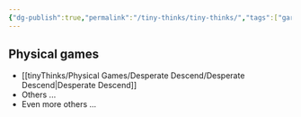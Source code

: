 ```yaml
---
{"dg-publish":true,"permalink":"/tiny-thinks/tiny-thinks/","tags":["gardenEntry"]}
---
```


## Physical games
- [[tinyThinks/Physical Games/Desperate Descend/Desperate Descend\|Desperate Descend]]
- Others ...
- Even more others ...